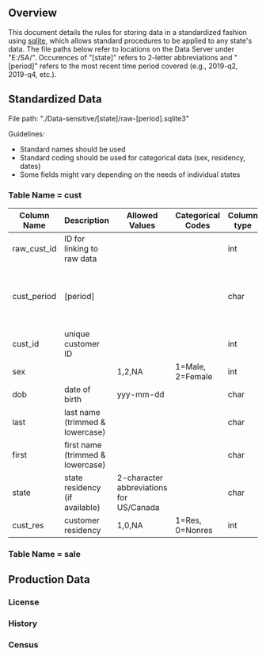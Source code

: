 
## Overview

This document details the rules for storing data in a standardized fashion using [sqlite](https://www.sqlite.org/index.html), which allows standard procedures to be applied to any state's data. The file paths below refer to locations on the Data Server under "E:/SA/". Occurences of "[state]" refers to 2-letter abbreviations and "[period]" refers to the most recent time period covered (e.g., 2019-q2, 2019-q4, etc.).

## Standardized Data

File path: "./Data-sensitive/[state]/raw-[period].sqlite3"

Guidelines:

- Standard names should be used
- Standard coding should be used for categorical data (sex, residency, dates)
- Some fields might vary depending on the needs of individual states

### Table Name = cust

| Column Name | Description | Allowed Values | Categorical Codes | Column type | Notes | Key Status |
| --- | --- | --- | --- | --- | --- | --- |
| raw_cust_id | ID for linking to raw data | | | int | | composite key |
| cust_period | [period] | | | char | for use when data updates are needed | composite key |
| cust_id | unique customer ID | | | int | | |
| sex | | 1,2,NA | 1=Male, 2=Female | int | | |
| dob | date of birth | yyy-mm-dd | | char | | |
| last | last name (trimmed & lowercase) | | | char | for cust_id validation | |
| first | first name (trimmed & lowercase) | | | char | for cust_id validation | |
| state | state residency (if available) | 2-character abbreviations for US/Canada | | char | | |
| cust_res | customer residency | 1,0,NA | 1=Res, 0=Nonres | int | | |

### Table Name = sale

## Production Data

### License

### History

### Census